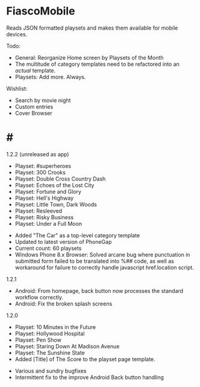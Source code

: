 FiascoMobile
============

Reads JSON formatted playsets and makes them available for mobile devices.

Todo:
* General: Reorganize Home screen by Playsets of the Month
* The multitude of category templates need to be refactored into an *actual* template.
* Playsets: Add more. Always.

Wishlist:
* Search by movie night
* Custom entries
* Cover Browser

# # #

1.2.2 (unreleased as app)
+ Playset: #superheroes
+ Playset: 300 Crooks
+ Playset: Double Cross Country Dash
+ Playset: Echoes of the Lost City
+ Playset: Fortune and Glory
+ Playset: Hell's Highway
+ Playset: Little Town, Dark Woods
+ Playset: Resleeved
+ Playset: Risky Business
+ Playset: Under a Full Moon
* Added "The Car" as a top-level category template
* Updated to latest version of PhoneGap
* Current count: 60 playsets
* Windows Phone 8.x Browser: Solved arcane bug where punctuation in submitted form failed to be translated into %## code, as well as workaround for failure to correctly handle javascript href.location script.

1.2.1
* Android: From homepage, back button now processes the standard workflow correctly.
* Android: Fix the broken splash screens

1.2.0
+ Playset: 10 Minutes in the Future
+ Playset: Hollywood Hospital
+ Playset: Pen Show
+ Playset: Staring Down At Madison Avenue
+ Playset: The Sunshine State
+ Added [Title] of The Score to the playset page template.
* Various and sundry bugfixes
* Intermittent fix to the improve Android Back button handling
